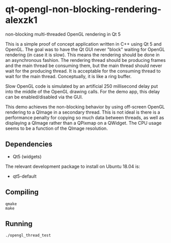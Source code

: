 # qt-opengl-non-blocking-rendering-alexzk1
non-blocking multi-threaded OpenGL rendering in Qt 5

This is a simple proof of concept application written in C++ using Qt 5 and
OpenGL. The goal was to have the Qt GUI never "block" waiting for OpenGL
rendering (in case it is slow). This means the rendering should be done in an
asynchronous fashion. The rendering thread should be producing frames and the
main thread be consuming them, but the main thread should never wait for the
producing thread. It is acceptable for the consuming thread to wait for the
main thread. Conceptually, it is like a ring buffer.

Slow OpenGL code is simulated by an artificial 250 millisecond delay put into
the middle of the OpenGL drawing calls. For the demo app, this delay can be
enabled/disabled via the GUI.

This demo achieves the non-blocking behavior by using off-screen OpenGL
rendering to a QImage in a secondary thread. This is not ideal is there is a
performance penalty for copying so much data between threads, as well as
displaying a QImage rather than a QPixmap on a QWidget. The CPU usage seems
to be a function of the QImage resolution.

## Dependencies

* Qt5 (widgets)

The relevant development package to install on Ubuntu 18.04 is:

* qt5-default

## Compiling

```
qmake
make
```

## Running

```
./opengl_thread_test
```
